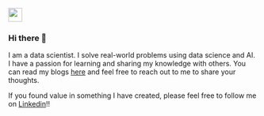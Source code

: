 <a href="https://www.linkedin.com/in/prateek-joshi-iifmite/"><img height="28" src="https://cdn1.iconfinder.com/data/icons/social-links/382/linkedin-512.png"></a>

</p>


### Hi there 👋

I am a data scientist. I solve real-world problems using data science and AI.  I have a passion for learning and sharing my knowledge with others. You can read my blogs [here](https://medium.com/@prateekjoshi) and feel free to reach out to me to share your thoughts.  

If you found value in something I have created, please feel free to follow me on [Linkedin](https://www.linkedin.com/in/prateek-joshi-iifmite/)!!

<!--
**prateekjoshi565/prateekjoshi565** is a ✨ _special_ ✨ repository because its `README.md` (this file) appears on your GitHub profile.

Here are some ideas to get you started:

- 🔭 I’m currently working on ...
- 🌱 I’m currently learning ...
- 👯 I’m looking to collaborate on ...
- 🤔 I’m looking for help with ...
- 💬 Ask me about ...
- 📫 How to reach me: ...
- 😄 Pronouns: ...
- ⚡ Fun fact: ...
-->
